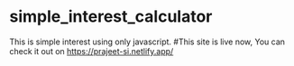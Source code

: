 # simple_interest_calculator
This is simple interest using only javascript.
#This site is live now, You can check it out on https://prajeet-si.netlify.app/
